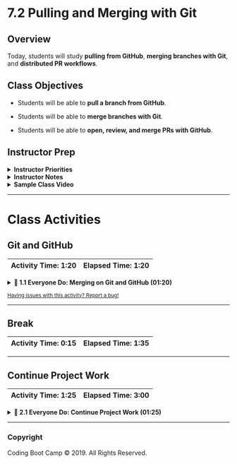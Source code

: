 # 7.2 Pulling and Merging with Git

## Overview

Today, students will study **pulling from GitHub**, **merging branches with Git**, and **distributed PR workflows**.

## Class Objectives

* Students will be able to **pull a branch from GitHub**.

* Students will be able to **merge branches with Git**.

* Students will be able to **open, review, and merge PRs with GitHub**.

## Instructor Prep

<details>
    <summary><strong>Instructor Priorities</strong></summary>

* Install the appropriate text editor plugin to help visualize Git histories: [Git History](https://github.com/DonJayamanne/gitHistoryVSCode) in VS Code, [Git Time Machine](https://github.com/pidu/git-timemachine) for Sublime Text, and [git-time-machine](https://atom.io/packages/git-time-machine) for Atom.

</details>

<details>
    <summary><strong>Instructor Notes</strong></summary>

* Students should have most of today to work on projects, and the Git activities require group work.

  * To that end, you will send out today's activities for groups to work through on their own time, for at most the first half of class.

  * You should, however, reserve some time at the beginning of class to both **demonstrate pull.sh** from [01-Ins_Pull/pull.sh](Activities/01-Ins_Pull/Solved/pull.sh); and **how to merge branches with Git**.

* Please reference our [Student FAQ](../../../05-Instructor-Resources/README.md#unit-07-project-1) for answers to questions frequently asked by students of this program. If you have any recommendations for additional questions, feel free to log an issue or a pull request with your desired additions.

* Have your TAs refer to the [TimeTracker](TimeTracker.xlsx) to stay on track.

</details>

<details>
    <summary><strong>Sample Class Video</strong></summary>

* To view an example class lecture visit (Note video may not reflect latest lesson plan): [Class Video](https://codingbootcamp.hosted.panopto.com/Panopto/Pages/Viewer.aspx?id=e5096f79-710a-427b-accd-a8630029451d)

</details>

- - -

# Class Activities

## Git and GitHub

| Activity Time:       1:20 |  Elapsed Time:      1:20  |
|---------------------------|---------------------------|

<details>
    <summary><strong>📣 1.1 Everyone Do: Merging on Git and GitHub (01:20)</strong></summary>

* **Files**

  * [README.md](Activities/02-Stu_Pull/README.md)—`pull` activity

  * [README.md](Activities/03-Evr_Merge/README.md)—`merge` activity

  * [README.md](Activities/04-Evr_Pull_Requests/README.md)—PR Workflow activity

#### Instructions

* Open the [slideshow](https://docs.google.com/presentation/d/1E1BLzBzc56YO6N2PnRvsJLYuFPpMVvySufm-R9FiFXM) and use slides 1-13 to accompany this next activity.

* Welcome the class, and let remind them that today will mostly be dedicated to projects.

* However, explain that:

  * You'll take a few minutes from the beginning of class to review Git concepts from the previous class as well as  **demonstrate some new (and crucial!) Git commands**

  * Groups will have a series of collaborative Git assignments to work on through the first half of class.

  * Explain that groups should work on the activities until lunch _at latest_, and spend the rest of class working on projects.

* Get started by asking a student to explain what a **branch** is.

* Explain that a **branch** is a timeline: It's its own independent history of changes.

  * In the most basic case, we would create a new branch from the main branch to create and track new changes.

* Point out that there are a number of benefits to making changes and "developing" on a separate branch:

  * It allows collaborators to edit and review changes before they are implemented on the shared `main` branch.

  * We can easily checkout commits unique to our changes without modifying other files.

* Ask a student to define what is **merging**.

* Explain that merging combines two branches together - the files, the commits and all other differences between the two branches are folded together and saved into a single branch.

  * Explain that the most common form of merging compares every pair of file's timelines between the two branches, and keep the one with the most recent updates.

  * When programming we will typically work on new features, bug fixes and other improvements on separate branches from the `main` branch. Once we finish developing and testing, we will merge the feature branches back to the `main` branch.

  * The end result is a _single branch_ with _every change_ made to either `other_branch` or `main`.

* Point out that we can merge branches using a local repository _or_ merge branches from a remote repository.

* Take a moment to demonstrate merging via local repository:

  * Create a new Git repo, and add a simple text file on `main`. Make a series of changes and commits.

  * Checkout a new branch, and change the text file on that branch. Make a different series of changes and commits.

  * Switch back to `main`, and use `git log` to demonstrate the commit history.

  * Then, switch to your development branch, and use `git log` to demonstrate the commit history.

  * Use the appropriate text editor plugin to visualize the differences between the branches: [Git History](https://github.com/DonJayamanne/gitHistoryVSCode) in VS Code, [Git Time Machine](https://github.com/pidu/git-timemachine) for Sublime Text, and [git-time-machine](https://atom.io/packages/git-time-machine) for Atom.

  * Point out that, along the way, we need to be aware if and when multiple branches are tracking changes for the same file.

  * Explain that when a file is modified simultaneously across multiple branches, Git will ask which version "wins" when we merge — this is called a **conflict**.

    * We will practice resolving conflicts later in the course.

* Take another moment to demonstrate merging via remote repository:

  * Navigate to the cloned github repository that we created in last class.

  * Checkout a new branch, and create a simple text file on that branch. Make a different series of changes and commits.

  * Push up your branch to the GitHub remote repository using the `git push origin <branch name>`

  * Demonstrate how to create a PR and merge using the Github interface. Be sure to merge your edited branch to main.

* Remind students that before we merge our branches locally it is important that we ensure that our local branch is up-to-date with the remote repository.

* We can ensure our local branch is up-to-date by performing a `git pull origin <branch name>` before performing the `git merge`.

  * You do not need to wait to use `git pull` when there are new changes, improvements or bug fixes on the remote branch. Pulling down changes to a branch while it is being actively developed is called **fast-forwarding** and is very common in software development.

* Open up [pull.sh](Activities/01-Ins_Pull/Solved/pull.sh), and talk through the `Git` commands it contains.

  * Explain that, to pull from GitHub to a branch that we're on, we checkout the branch and write: `git pull origin <branch name>`.

  * Explain that if you run: `git pull origin main` _while on_ `other_branch`, you will **merge the most recent version of** `main` **on GitHub into** `other_branch`.

* Send out the instructions for each of the activities.

* Send out the [Pull Workflow](Supplemental/PullWorkflow.md) and [Pull Request Workflow](Supplemental/PullRequestWorkflow.md) documents.

* Dismiss class to work on the GitHub activities.

  * Be sure to check-in with each group throughout the activity period to trouble shoot and/or offer conceptual input.

</details>

<sub>[Having issues with this activity? Report a bug!](https://bit.ly/2R9Iqef)</sub>

- - -

## Break

| Activity Time:       0:15 |  Elapsed Time:      1:35  |
|---------------------------|---------------------------|

- - -

## Continue Project Work

| Activity Time:       1:25 |  Elapsed Time:      3:00  |
|---------------------------|---------------------------|

<details>
    <summary><strong>🎉 2.1 Everyone Do: Continue Project Work (01:25)</strong></summary>

* Groups should work on projects for the remainder of class.

</details>

- - -

### Copyright

Coding Boot Camp © 2019. All Rights Reserved.
